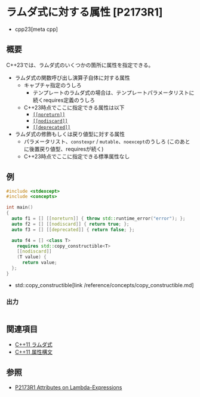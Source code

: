 # ラムダ式に対する属性 [P2173R1]
* cpp23[meta cpp]

## 概要
C++23では、ラムダ式のいくつかの箇所に属性を指定できる。

- ラムダ式の関数呼び出し演算子自体に対する属性
    - キャプチャ指定のうしろ
        - テンプレートのラムダ式の場合は、テンプレートパラメータリストに続くrequires定義のうしろ
    - C++23時点でここに指定できる属性は以下
        - [`[[noreturn]]`](/lang/cpp11/attributes.md)
        - [`[[nodiscard]]`](/lang/cpp17/nodiscard.md)
        - [`[[deprecated]]`](/lang/cpp14/deprecated_attr.md)
- ラムダ式の修飾もしくは戻り値型に対する属性
    - パラメータリスト、`constexpr` / `mutable`、`noexcept`のうしろ (このあとに後置戻り値型、requiresが続く)
    - C++23時点でここに指定できる標準属性なし


## 例
```cpp example
#include <stdexcept>
#include <concepts>

int main()
{
  auto f1 = [] [[noreturn]] { throw std::runtime_error("error"); };
  auto f2 = [] [[nodiscard]] { return true; };
  auto f3 = [] [[deprecated]] { return false; };

  auto f4 = [] <class T>
    requires std::copy_constructible<T>
    [[nodiscard]]
    (T value) {
      return value;
  };
}
```
* std::copy_constructible[link /reference/concepts/copy_constructible.md]

### 出力
```
```

## 関連項目
- [C++11 ラムダ式](/lang/cpp11/lambda_expressions.md)
- [C++11 属性構文](/lang/cpp11/attributes.md)


## 参照
- [P2173R1 Attributes on Lambda-Expressions](https://www.open-std.org/jtc1/sc22/wg21/docs/papers/2021/p2173r1.pdf)
